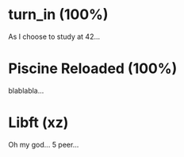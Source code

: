 
# turn_in (100%)
As I choose to study at 42...
# Piscine Reloaded (100%)
blablabla...
# Libft (xz)
Oh my god... 5 peer...
